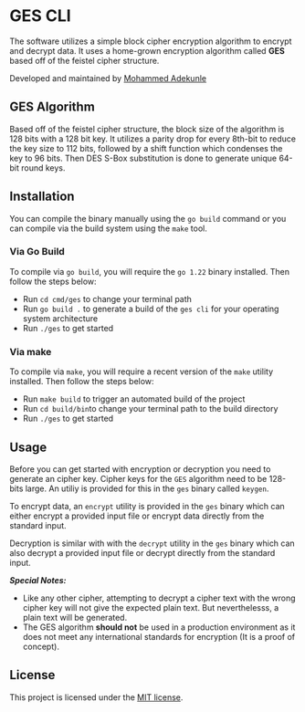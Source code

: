# GES CLI

The software utilizes a simple block cipher encryption algorithm to encrypt and decrypt data. It uses a home-grown encryption algorithm called **GES** based off of the feistel cipher structure.

Developed and maintained by [Mohammed Adekunle](https://mohammedadekunle.com.ng)

## GES Algorithm

Based off of the feistel cipher structure, the block size of the algorithm is 128 bits with a 128 bit key. It utilizes a parity drop for every 8th-bit to reduce the key size to 112 bits, followed by a shift function which condenses the key to 96 bits. Then DES S-Box substitution is done to generate unique 64-bit round keys.

## Installation

You can compile the binary manually using the `go build` command or you can compile via the build system using the `make` tool.

### Via Go Build

To compile via `go build`, you will require the `go 1.22` binary installed. Then follow the steps below:

- Run `cd cmd/ges` to change your terminal path
- Run `go build .` to generate a build of the `ges cli` for your operating system architecture
- Run `./ges` to get started

### Via make

To compile via `make`, you will require a recent version of the `make` utility installed. Then follow the steps below:

- Run `make build` to trigger an automated build of the project
- Run `cd build/bin`to change your terminal path to the build directory
- Run `./ges` to get started

## Usage

Before you can get started with encryption or decryption you need to generate an cipher key. Cipher keys for the `GES` algorithm need to be 128-bits large. An utiliy is provided for this in the `ges` binary called `keygen`.

To encrypt data, an `encrypt` utility is provided in the `ges` binary which can either encrypt a provided input file or encrypt data directly from the standard input.

Decryption is similar with with the `decrypt` utility in the `ges` binary which can also decrypt a provided input file or decrypt directly from the standard input.

***Special Notes:***

- Like any other cipher, attempting to decrypt a cipher text with the wrong cipher key will not give the expected plain text. But neverthelesss, a plain text will be generated.
- The GES algorithm **should not** be used in a production environment as it does not meet any international standards for encryption (It is a proof of concept).

## License

This project is licensed under the [MIT license](http://opensource.org/licenses/MIT).
